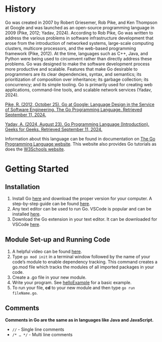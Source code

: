# History
Go was created in 2007 by Robert Griesemer, Rob Pike, and Ken Thompson at Google and was launched as an open-source programming language in 2009 (Pike, 2012; Yadav, 2024). According to Rob Pike, Go was written to address the various problems in software infrastructure development that arose from the introduction of networked systems, large-scale computing clusters, multicore processors, and the web-based programming framework (Pike, 2012). At the time, languages such as C++, Java, and Python were being used to circumvent rather than directly address these problems. Go was designed to make the software development process more productive and scalable. Features that make Go desirable to programmers are its clear dependencies, syntax, and semantics; its prioritization of composition over inheritance; its garbage collection; its concurrency; and its simple tooling. Go is primarily used for creating web applications, command-line tools, and scalable network services (Yadav, 2024).

[Pike, R. (2012, October 25). Go at Google: Language Design in the Service of Software Engineering. The Go Programming Language. Retrieved September 11, 2024.](https://go.dev/talks/2012/splash.article)

[Yadav, A. (2024, August 23). Go Programming Language (Introduction). Geeks for Geeks. Retrieved September 11, 2024.](https://www.geeksforgeeks.org/go-programming-language-introduction/)

Information about this language can be found in documentation on [The Go Programming Language website](https://go.dev/doc/). This website also provides Go tutorials as does the [W3Schools website](https://www.w3schools.com/go/index.php).

# Getting Started
## Installation
1. Install Go [here](https://go.dev/dl/) and download the proper version for your computer. A step-by-step guide can be found [here](https://go.dev/doc/install).
2. Any text editor can be used to run Go. VSCode is popular and can be installed [here](https://code.visualstudio.com/Download).
3. Download the Go extension in your text editor. It can be downloaded for VSCode [here](https://marketplace.visualstudio.com/items?itemName=golang.go).
   
## Module Set-up and Running Code
1. A helpful video can be found [here](https://www.youtube.com/watch?v=1MXIGYrMk80).
2. Type ```go mod init``` in a terminal window followed by the name of your code’s module to enable dependency tracking. This command creates a go.mod file which tracks the modules of all imported packages in your code.
3. Create a .go file in your new module.
4. Write your program. See [helloExample](helloExample) for a basic example.
5. To run your file, **cd** to your new module and then type ```go run fileName.go```.
   
## Comments
**Comments in Go are the same as in languages like Java and JavaScript.**
-  ```//``` - Single line comments
-  ```/* … */```  - Multi line comments 
